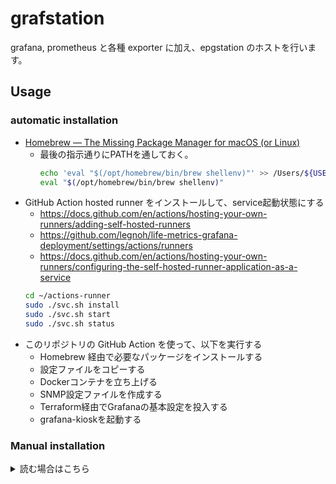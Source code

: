 grafstation
===

grafana, prometheus と各種 exporter に加え、epgstation のホストを行います。  

Usage
---

### automatic installation

- [Homebrew — The Missing Package Manager for macOS (or Linux)](https://brew.sh/)
  - 最後の指示通りにPATHを通しておく。
    ```sh
    echo 'eval "$(/opt/homebrew/bin/brew shellenv)"' >> /Users/${USER}/.zprofile
    eval "$(/opt/homebrew/bin/brew shellenv)"
    ```
- GitHub Action hosted runner をインストールして、service起動状態にする
    - https://docs.github.com/en/actions/hosting-your-own-runners/adding-self-hosted-runners
    - https://github.com/legnoh/life-metrics-grafana-deployment/settings/actions/runners
    - https://docs.github.com/en/actions/hosting-your-own-runners/configuring-the-self-hosted-runner-application-as-a-service
    ```sh
    cd ~/actions-runner
    sudo ./svc.sh install
    sudo ./svc.sh start
    sudo ./svc.sh status
    ```
- このリポジトリの GitHub Action を使って、以下を実行する
    - Homebrew 経由で必要なパッケージをインストールする
    - 設定ファイルをコピーする
    - Dockerコンテナを立ち上げる
    - SNMP設定ファイルを作成する
    - Terraform経由でGrafanaの基本設定を投入する
    - grafana-kioskを起動する


### Manual installation

<details>

<summary>読む場合はこちら</summary>

#### 基本構造を設定

Homebrew と Docker for Mac をインストールしておく。

- [Homebrew — The Missing Package Manager for macOS (or Linux)](https://brew.sh/)
  - 最後の指示通りにPATHを通しておく。
    ```sh
    echo 'eval "$(/opt/homebrew/bin/brew shellenv)"' >> /Users/${USER}/.zprofile
    eval "$(/opt/homebrew/bin/brew shellenv)"
    ```
- 残りのアプリを全て Homebrew でインストールする。
    ```sh
    curl -Lo ~/.Brewfile https://github.com/legnoh/life-dashboard/raw/main/grafstation/configs/Brewfile
    brew bundle --global
    ```
- 設定等の格納用に`${HOME}/life-dashboard` ディレクトリ配下に空ディレクトリを作成
    ```sh
    mkdir -p ${HOME}/life-dashboard/{epgstation/{data/{key,streamfiles},drop,img,thumbnail,logs/{EPGUpdater,Operator,Service},recorded},prometheus,configs,withings}
    ```
- dockerd を起動
    ```sh
    open --background -a Docker
    ```

#### snmp-exporter config 作成

```sh
ghq get -l https://github.com/legnoh/life-dashboard.git
cd grafstation/scripts/snmp

export SNMP_USERNAME="..."
export SNMP_PASSWORD="..."
export SNMP_PRIV_PASSWORD="..."
./generate.sh
exit
```

#### その他設定ファイル配置 & docker compose start

```sh
ghq get -l https://github.com/legnoh/life-dashboard.git

cp -r grafstation/configs/tado-monitor ${HOME}/life-dashboard/configs/
cp -r grafstation/configs/epgstation ${HOME}/life-dashboard/epgstation/config
cp -r grafstation/configs/docker-compose.yml ${HOME}/life-dashboard/configs/
cp -r grafstation/configs/nginx.conf ${HOME}/life-dashboard/configs/
cp -r grafstation/configs/prometheus.yml ${HOME}/life-dashboard/prometheus/

export ASKEN_USERNAME="..."
export ASKEN_PASSWORD="..."
export MONEYFORWARD_EMAIL="..."
export MONEYFORWARD_PASSWORD="..."
export OPENWEATHER_CITY="..."
export OPENWEATHER_API_KEY="..."
export SPEEDTEST_SERVER_IDS="..."
export TADO_USERNAME="..."
export TADO_PASSWORD="..."
export TODOIST_API_KEY="..."
export WITHINGS_CLIENT_ID="..."
export WITHINGS_CONSUMER_SECRET="..."
export WITHINGS_ACCESS_TOKEN="..."
export WITHINGS_TOKEN_TYPE="..."
export WITHINGS_REFRESH_TOKEN="..."
export WITHINGS_USERID="..."
export WITHINGS_EXPIRES_IN="..."
export WITHINGS_CREATED="..."
export WITHINGS_TZ="..."

./grafstation/start.sh

exit
```

#### Terraform apply daemon start

```sh
ghq get -l https://github.com/legnoh/life-dashboard.git

cp -r grafstation/configs/grafana ${HOME}/life-dashboard/configs/

PLIST_PATH="${HOME}/Library/LaunchAgents/io.lkj.life.dashboard.grafstation.grafana.apply.plist"

# applyをlaunchdで1分おきに実行させる
OPENWEATHER_CITY="..." \
YOUTUBE_PLAYLIST_ID="..." \
HOST=${HOST} \
USER=${USER} \
envsubst < ./grafstation/configs/grafana/apply.plist > ${PLIST_PATH}
chmod 664 ${PLIST_PATH}

launchctl unload -w ${PLIST_PATH}
plutil -lint ${PLIST_PATH}
launchctl load -w ${PLIST_PATH}

tail -f "/tmp/grafana-apply.log"
```

#### grafana-kiosk 起動/再起動

```sh
GRAFANA_PLAYLIST=$(curl -s -u admin:admin "http://localhost:3000/api/playlists" | jq -r ".[0].uid") \
HOST=${HOST} \
envsubst < grafstation/configs/grafana-kiosk-config.yml > ${HOME}/.grafana-kiosk-config.yml

brew services start grafana-kiosk
```

</details>
